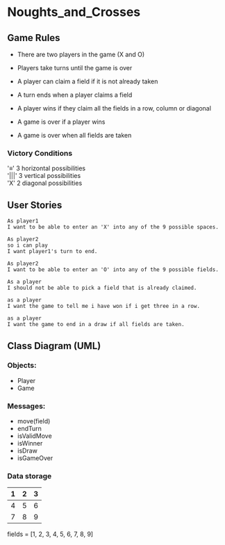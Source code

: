 # Noughts_and_Crosses

## Game Rules

- There are two players in the game (X and O)
- Players take turns until the game is over
- A player can claim a field if it is not already taken
- A turn ends when a player claims a field

- A player wins if they claim all the fields in a row, column or diagonal
- A game is over if a player wins
- A game is over when all fields are taken

### Victory Conditions
'≡' 3 horizontal possibilities  
'|||' 3 vertical possibilities  
'X' 2 diagonal possibilities  

## User Stories

```
As player1
I want to be able to enter an 'X' into any of the 9 possible spaces.

As player2
so i can play
I want player1's turn to end.

As player2
I want to be able to enter an 'O' into any of the 9 possible fields.

As a player
I should not be able to pick a field that is already claimed.

as a player
I want the game to tell me i have won if i get three in a row.

as a player
I want the game to end in a draw if all fields are taken.
```

## Class Diagram (UML)
### Objects:
- Player
- Game

### Messages:
- move(field)
- endTurn
- isValidMove
- isWinner
- isDraw
- isGameOver

### Data storage

1 | 2 | 3  
--|---|--  
4 | 5 | 6     
7 | 8 | 9   

fields = [1, 2, 3, 4, 5, 6, 7, 8, 9]
